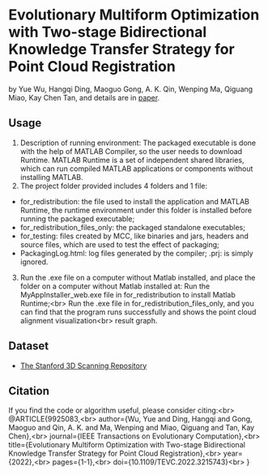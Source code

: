 # Evolutionary Multiform Optimization with Two-stage Bidirectional Knowledge Transfer Strategy for Point Cloud Registration
by Yue Wu, Hangqi Ding, Maoguo Gong, A. K. Qin, Wenping Ma, Qiguang Miao, Kay Chen Tan, and details are in [paper](https://ieeexplore.ieee.org/abstract/document/9925083).

## Usage
1. Description of running environment: The packaged executable is done with the help of MATLAB Compiler, so the user needs to download Runtime.
   MATLAB Runtime is a set of independent shared libraries, which can run compiled MATLAB applications or components without installing MATLAB.
3. The project folder provided includes 4 folders and 1 file:
  * for_redistribution: the file used to install the application and MATLAB Runtime, the runtime environment under this folder is installed before running the           packaged executable;
  * for_redistribution_files_only: the packaged standalone executables;
  * for_testing: files created by MCC, like binaries and jars, headers and source files, which are used to test the effect of packaging;
  * PackagingLog.html: log files generated by the compiler; .prj: is simply ignored.
3. Run the .exe file on a computer without Matlab installed, and place the folder on a computer without Matlab installed at:
   Run the MyAppInstaller_web.exe file in for_redistribution to install Matlab Runtime;\<br>
   Run the .exe file in for_redistribution_files_only, and you can find that the program runs successfully and shows the point cloud alignment visualization\<br>
   result graph.

## Dataset
* [The Stanford 3D Scanning Repository](http://graphics.stanford.edu/data/3Dscanrep/)

## Citation
If you find the code or algorithm useful, please consider citing:\<br>
  @ARTICLE{9925083,\<br>
  author={Wu, Yue and Ding, Hangqi and Gong, Maoguo and Qin, A. K. and Ma, Wenping and Miao, Qiguang and Tan, Kay Chen},\<br>
  journal={IEEE Transactions on Evolutionary Computation},\<br>
  title={Evolutionary Multiform Optimization with Two-stage Bidirectional Knowledge Transfer Strategy for Point Cloud Registration},\<br>
  year={2022},\<br>
  pages={1-1},\<br>
  doi={10.1109/TEVC.2022.3215743}\<br>
  }
